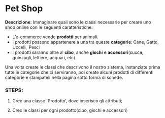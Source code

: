 Pet Shop
====

**Descrizione:**
Immaginare quali sono le classi necessarie per creare uno shop online con le seguenti caratteristiche:
 - L’e-commerce vende **prodotti** per animali.
 - I prodotti possono appartenere a una tra queste **categorie**:
Cane, Gatto, Uccelli, Pesci
 - I prodotti saranno oltre al **cibo**, anche **giochi** e **accessori**(cucce, guinzagli, lettiere, acquari, etc).

Una volta create le classi che descrivono il nostro sistema, instanziate prima tutte le categorie che ci serviranno, poi create alcuni prodotti di differenti categorie e stampateli nella pagina sotto forma di schede.


### STEPS:
1. Creo una classe 'Prodotto', dove inserisco gli attributi;

2. Creo le classi per ogni prodotto(cibo, giochi e accessori)